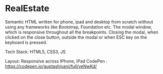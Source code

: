 # RealEstate
Semantic HTML written for phone, ipad and desktop from scratch without using any frameworks like Bootstrap, Foundation etc.
The modal window, which is responsive throughout all the breakpoints.
Closing the modal, when clicked on the close button, outside the modal or when ESC key on the keyboard is pressed.

Tech Stack: HTML5, CSS3, JS

Layout: Responsive across IPhone, IPad
CodePen :  https://codepen.io/guptashivani/full/veNwKd/
